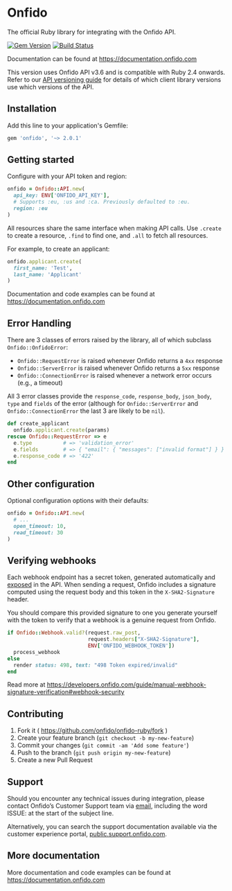 # Onfido

The official Ruby library for integrating with the Onfido API.

[![Gem Version](https://badge.fury.io/rb/onfido.svg)](http://badge.fury.io/rb/onfido)
[![Build Status](https://travis-ci.org/onfido/onfido-ruby.svg?branch=master)](https://travis-ci.org/onfido/onfido-ruby)

Documentation can be found at https://documentation.onfido.com

This version uses Onfido API v3.6 and is compatible with Ruby 2.4 onwards. Refer to our [API versioning guide](https://developers.onfido.com/guide/api-versioning-policy#client-libraries) for details of which client library versions use which versions of the API.

## Installation

Add this line to your application's Gemfile:

```ruby
gem 'onfido', '~> 2.0.1'
```

## Getting started

Configure with your API token and region:

```ruby
onfido = Onfido::API.new(
  api_key: ENV['ONFIDO_API_KEY'],
  # Supports :eu, :us and :ca. Previously defaulted to :eu.
  region: :eu
)
```

All resources share the same interface when making API calls. Use `.create` to create a resource, `.find` to find one, and `.all` to fetch all resources.

For example, to create an applicant:

```ruby
onfido.applicant.create(
  first_name: 'Test',
  last_name: 'Applicant'
)
```

Documentation and code examples can be found at https://documentation.onfido.com

## Error Handling

There are 3 classes of errors raised by the library, all of which subclass `Onfido::OnfidoError`:

- `Onfido::RequestError` is raised whenever Onfido returns a `4xx` response
- `Onfido::ServerError` is raised whenever Onfido returns a `5xx` response
- `Onfido::ConnectionError` is raised whenever a network error occurs (e.g., a timeout)

All 3 error classes provide the `response_code`, `response_body`, `json_body`, `type` and `fields` of the error (although for `Onfido::ServerError` and `Onfido::ConnectionError` the last 3 are likely to be `nil`).

```ruby
def create_applicant
  onfido.applicant.create(params)
rescue Onfido::RequestError => e
  e.type          # => 'validation_error'
  e.fields        # => { "email": { "messages": ["invalid format"] } }
  e.response_code # => '422'
end
```

## Other configuration

Optional configuration options with their defaults:

```ruby
onfido = Onfido::API.new(
  # ...
  open_timeout: 10,
  read_timeout: 30
)
```

## Verifying webhooks

Each webhook endpoint has a secret token, generated automatically and [exposed](https://documentation.onfido.com/#register-webhook) in the API. When sending a request, Onfido includes a signature computed using the request body and this token in the `X-SHA2-Signature` header.

You should compare this provided signature to one you generate yourself with the token to verify that a webhook is a genuine request from Onfido.

```ruby
if Onfido::Webhook.valid?(request.raw_post,
                          request.headers["X-SHA2-Signature"],
                          ENV['ONFIDO_WEBHOOK_TOKEN'])
  process_webhook
else
  render status: 498, text: "498 Token expired/invalid"
end
```

Read more at https://developers.onfido.com/guide/manual-webhook-signature-verification#webhook-security

## Contributing

1. Fork it ( https://github.com/onfido/onfido-ruby/fork )
2. Create your feature branch (`git checkout -b my-new-feature`)
3. Commit your changes (`git commit -am 'Add some feature'`)
4. Push to the branch (`git push origin my-new-feature`)
5. Create a new Pull Request

## Support

Should you encounter any technical issues during integration, please contact Onfido’s Customer Support team
via [email](mailto:support@onfido.com), including the word ISSUE: at the start of the subject line.

Alternatively, you can search the support documentation available via the customer experience
portal, [public.support.onfido.com](http://public.support.onfido.com).

## More documentation

More documentation and code examples can be found at https://documentation.onfido.com
